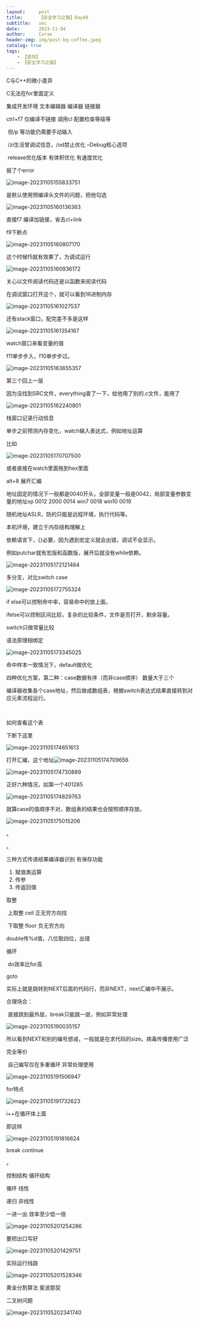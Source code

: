 ```yaml
---
layout:     post
title:      【安全学习之路】Day49
subtitle:   sec
date:       2023-11-04
author:     Corax
header-img: img/post-bg-coffee.jpeg
catalog: true
tags:
    - 【逆向】
    - 【安全学习之路】
---
```


C与C++的微小差异

C无法在for里面定义



集成开发环境 文本编辑器 编译器 链接器

ctrl+f7 仅编译不链接 调用cl 配置检查等级等

​	但/p 等功能仍需要手动输入 

​	/zi生活曾调试信息，/od禁止优化 –Debug核心选项

​	release优化版本 有体积优化 有速度优化

报了个error

![image-20231105155833751](https://typora-1321221957.cos.ap-shanghai.myqcloud.com/image1/202311052046203.png)

是默认使用预编译头文件的问题，把他勾选

![image-20231105160136363](https://typora-1321221957.cos.ap-shanghai.myqcloud.com/image1/202311052046204.png)

直接f7 编译加链接，省去cl+link

f9下断点

![image-20231105160807170](https://typora-1321221957.cos.ap-shanghai.myqcloud.com/image1/202311052046205.png)

这个时候f5就有效果了，为调试运行

![image-20231105160936172](https://typora-1321221957.cos.ap-shanghai.myqcloud.com/image1/202311052046206.png)

关心以文件阅读代码还是以函数来阅读代码

在调试窗口打开这个，就可以看到16进制内存

![image-20231105161027537](https://typora-1321221957.cos.ap-shanghai.myqcloud.com/image1/202311052046207.png)

还有stack窗口，配完差不多是这样

![image-20231105161354167](https://typora-1321221957.cos.ap-shanghai.myqcloud.com/image1/202311052046208.png)

watch窗口来看变量的值



f11单步步入，f10单步步过。

![image-20231105163655357](https://typora-1321221957.cos.ap-shanghai.myqcloud.com/image1/202311052046209.png)

第三个回上一层

因为没找到SRC文件，everything查了一下，给他用了别的.c文件，能用了

![image-20231105162240801](https://typora-1321221957.cos.ap-shanghai.myqcloud.com/image1/202311052046210.png)

栈窗口记录行动信息

单步之前预测内存变化，watch输入表达式，例如地址运算

比如

![image-20231105170707500](https://typora-1321221957.cos.ap-shanghai.myqcloud.com/image1/202311052046211.png)

或者直接在watch里面拖到hex里面

alt+8 展开汇编

地址固定的情况下一般都是0040开头，全部变量一般是0042，局部变量参数变量的地址xp 0012 2000 0014 win7 0018 win10 0019

随机地址ASLR，防的只能是远程环境，执行代码等。

本机环境，建立于内存结构理解上



依赖语言下，{}必要，因为遇到宏定义就会出错，调试不会显示。

例如putchar就有宏版和函数版，展开后就没有while依赖。

![image-20231105172121464](https://typora-1321221957.cos.ap-shanghai.myqcloud.com/image1/202311052046212.png)



多分支，对比switch case

![image-20231105172755324](https://typora-1321221957.cos.ap-shanghai.myqcloud.com/image1/202311052046213.png)

if else可以控制命中率，容易命中的放上面。

ifelse可以控制区间比较，复杂的比较条件，文件是否打开，剩余容量。

switch只做常量比较

语法原理相绑定

![image-20231105173345025](https://typora-1321221957.cos.ap-shanghai.myqcloud.com/image1/202311052046214.png)

命中样本一致情况下，default做优化

四种优化方案，第二种：case数据有序（而非case顺序） 数量大于三个

​	编译器收集各个case地址，然后做成数组表，根据switch表达式结果直接转到对应元素流程运行。

​	

如何查看这个表

下断下这里

![image-20231105174651613](https://typora-1321221957.cos.ap-shanghai.myqcloud.com/image1/202311052046215.png)

打开汇编，这个地址![image-20231105174709656](https://typora-1321221957.cos.ap-shanghai.myqcloud.com/image1/202311052046216.png)

![image-20231105174730889](https://typora-1321221957.cos.ap-shanghai.myqcloud.com/image1/202311052046217.png)

正好六种情况，如第一个401285

![image-20231105174829763](https://typora-1321221957.cos.ap-shanghai.myqcloud.com/image1/202311052046219.png)

就算case的值顺序不对，数组表的结果也会按照顺序存放。

![image-20231105175015206](https://typora-1321221957.cos.ap-shanghai.myqcloud.com/image1/202311052046220.png)

。

。

三种方式传递结果编译器识别 有保存功能

1. 赋值类运算
2. 传参
3. 传返回值



取整

​	上取整 ceil 正无穷方向找

​	下取整 floor 负无穷方向

double传%d值，八位取四位，出错



循环

​	do效率比for高



goto

实际上就是跳转到NEXT后面的代码行，而非NEXT，next汇编中不展示。

合理场合：

​	直接跳到最外层，break只能跳一层，例如异常处理

![image-20231105190035157](https://typora-1321221957.cos.ap-shanghai.myqcloud.com/image1/202311052046221.png)

所以看到NEXT和别的编号想减，一般就是在求代码的size。病毒传播使用广泛

完全等价

​	自己编写仅在多重循环 异常处理使用

![image-20231105191506947](https://typora-1321221957.cos.ap-shanghai.myqcloud.com/image1/202311052046222.png)

for特点

![image-20231105191732623](https://typora-1321221957.cos.ap-shanghai.myqcloud.com/image1/202311052046223.png)

i++在循环体上面

即这样

![image-20231105191816624](https://typora-1321221957.cos.ap-shanghai.myqcloud.com/image1/202311052046224.png)





break continue

。

控制结构 循环结构

循环 线性

递归 非线性 

一进一出 效率至少低一倍

![image-20231105201254286](https://typora-1321221957.cos.ap-shanghai.myqcloud.com/image1/202311052046225.png)

要把出口写好

![image-20231105201429751](https://typora-1321221957.cos.ap-shanghai.myqcloud.com/image1/202311052046226.png)

实际运行线路

![image-20231105201528346](https://typora-1321221957.cos.ap-shanghai.myqcloud.com/image1/202311052046227.png)

黄金分割算法 斐波那契

二叉树问题

![image-20231105202341740](https://typora-1321221957.cos.ap-shanghai.myqcloud.com/image1/202311052046228.png)
